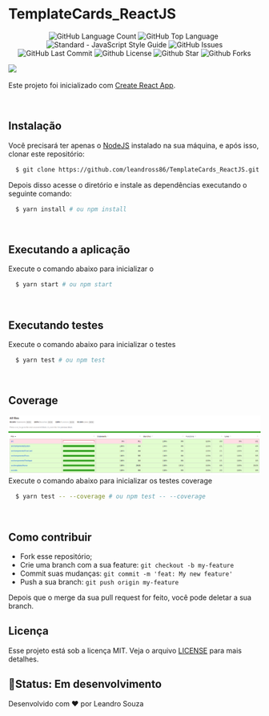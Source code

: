 # TemplateCards_ReactJS

<p align="center">
  <img alt="GitHub Language Count" src="https://img.shields.io/github/languages/count/leandross86/TemplateCards_ReactJS" />
  <img alt="GitHub Top Language" src="https://img.shields.io/github/languages/top/leandross86/TemplateCards_ReactJS" />
  <img alt="" src="https://img.shields.io/github/repo-size/leandross86/TemplateCards_ReactJS" />
  <img alt="Standard - JavaScript Style Guide" src="https://img.shields.io/badge/code%20style-standard-brightgreen.svg" />
  <img alt="GitHub Issues" src="https://img.shields.io/github/issues/leandross86/TemplateCards_ReactJS" />
  <img alt="GitHub Last Commit" src="https://img.shields.io/github/last-commit/leandross86/TemplateCards_ReactJS" />
  <img alt="Github License" src="https://img.shields.io/github/license/leandross86/TemplateCards_ReactJS" />
  <img alt="Github Star" src="https://img.shields.io/github/stars/leandross86/TemplateCards_ReactJS?style=social" />
  <img alt="Github Forks" src="https://img.shields.io/github/forks/leandross86/TemplateCards_ReactJS?style=social" />
</p>

<img src="./src/assets/TemplateCard.gif"/>

Este projeto foi inicializado com [Create React App](https://github.com/facebook/create-react-app).

<br>

## Instalação

Você precisará ter apenas o [NodeJS](https://nodejs.org) instalado na sua máquina, e após isso, clonar este repositório:
```sh
  $ git clone https://github.com/leandross86/TemplateCards_ReactJS.git
```

Depois disso acesse o diretório e instale as dependências executando o seguinte comando:
```sh
  $ yarn install # ou npm install
```

<br>

## Executando a aplicação

Execute o comando abaixo para inicializar o
```sh
  $ yarn start # ou npm start
```

<br>

## Executando testes

Execute o comando abaixo para inicializar o testes
```sh
  $ yarn test # ou npm test
```

<br>

## Coverage
<img src="./src/assets/coverageTests.png"/>
Execute o comando abaixo para inicializar os testes coverage

```sh
  $ yarn test -- --coverage # ou npm test -- --coverage
```


<br>

## Como contribuir

- Fork esse repositório;
- Crie uma branch com a sua feature: `git checkout -b my-feature`
- Commit suas mudanças: `git commit -m 'feat: My new feature'`
- Push a sua branch: `git push origin my-feature`

Depois que o merge da sua pull request for feito, você pode deletar a sua branch.

## Licença

Esse projeto está sob a licença MIT. Veja o arquivo [LICENSE](LICENSE) para mais detalhes.

## 🧱Status: Em desenvolvimento

Desenvolvido com ❤ por Leandro Souza
